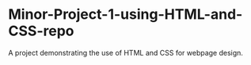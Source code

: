 # Minor-Project-1-using-HTML-and-CSS-repo
A project demonstrating the use of HTML and CSS for webpage design.
